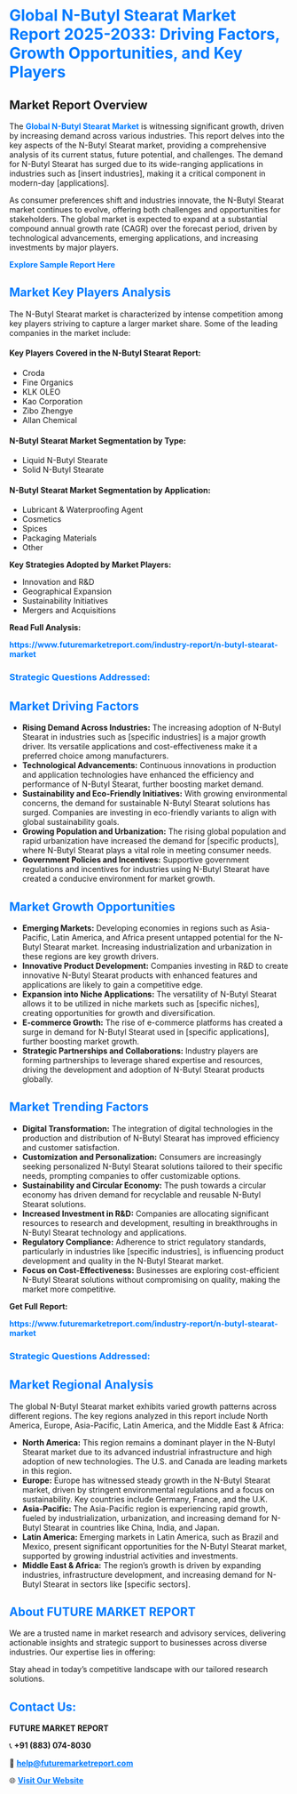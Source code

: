<h1 style="color: #007BFF;">Global N-Butyl Stearat Market Report 2025-2033: Driving Factors, Growth Opportunities, and Key Players</h1>

<section id="overview">
<h2>Market Report Overview</h2>
<p>The <a href="https://www.futuremarketreport.com/industry-report/n-butyl-stearat-market" style="color: #007BFF; text-decoration: none;"><strong>Global N-Butyl Stearat Market</strong></a> is witnessing significant growth, driven by increasing demand across various industries. This report delves into the key aspects of the N-Butyl Stearat market, providing a comprehensive analysis of its current status, future potential, and challenges. The demand for N-Butyl Stearat has surged due to its wide-ranging applications in industries such as [insert industries], making it a critical component in modern-day [applications].</p>
<p>As consumer preferences shift and industries innovate, the N-Butyl Stearat market continues to evolve, offering both challenges and opportunities for stakeholders. The global market is expected to expand at a substantial compound annual growth rate (CAGR) over the forecast period, driven by technological advancements, emerging applications, and increasing investments by major players.</p>
</section>

<section id="overview">
<p><a href="https://www.futuremarketreport.com/request-sample/reportId=90340" style="color: #007BFF; text-decoration: none;"><strong>Explore Sample Report Here</strong></a></p>
</section>

<section id="key-players">
<h2 style="color: #007BFF;">Market Key Players Analysis</h2>
<p>The N-Butyl Stearat market is characterized by intense competition among key players striving to capture a larger market share. Some of the leading companies in the market include:</p>
<h4>Key Players Covered in the N-Butyl Stearat Report:</h4>
<ul><li>Croda</li><li>Fine Organics</li><li>KLK OLEO</li><li>Kao Corporation</li><li>Zibo Zhengye</li><li>Allan Chemical</li></ul>
<h4>N-Butyl Stearat Market Segmentation by Type:</h4>
<ul><li>Liquid N-Butyl Stearate</li><li>Solid N-Butyl Stearate</li></ul>

<h4>N-Butyl Stearat Market Segmentation by Application:</h4>
<ul><li>Lubricant &amp; Waterproofing Agent</li><li>Cosmetics</li><li>Spices</li><li>Packaging Materials</li><li>Other</li></ul>
<p><strong>Key Strategies Adopted by Market Players:</strong></p>
<ul>
<li>Innovation and R&D</li>
<li>Geographical Expansion</li>
<li>Sustainability Initiatives</li>
<li>Mergers and Acquisitions</li>
</ul>
</section>

<section>
<p><strong>Read Full Analysis: </strong></p><a href="https://www.futuremarketreport.com/industry-report/n-butyl-stearat-market" style="color: #007BFF; text-decoration: none;"><strong>https://www.futuremarketreport.com/industry-report/n-butyl-stearat-market</strong></a>
<h3 style="color: #007BFF;">Strategic Questions Addressed:</h3>
</section>

<section id="driving-factors">
<h2 style="color: #007BFF;">Market Driving Factors</h2>
<ul>
<li><strong>Rising Demand Across Industries:</strong> The increasing adoption of N-Butyl Stearat in industries such as [specific industries] is a major growth driver. Its versatile applications and cost-effectiveness make it a preferred choice among manufacturers.</li>
<li><strong>Technological Advancements:</strong> Continuous innovations in production and application technologies have enhanced the efficiency and performance of N-Butyl Stearat, further boosting market demand.</li>
<li><strong>Sustainability and Eco-Friendly Initiatives:</strong> With growing environmental concerns, the demand for sustainable N-Butyl Stearat solutions has surged. Companies are investing in eco-friendly variants to align with global sustainability goals.</li>
<li><strong>Growing Population and Urbanization:</strong> The rising global population and rapid urbanization have increased the demand for [specific products], where N-Butyl Stearat plays a vital role in meeting consumer needs.</li>
<li><strong>Government Policies and Incentives:</strong> Supportive government regulations and incentives for industries using N-Butyl Stearat have created a conducive environment for market growth.</li>
</ul>
</section>

<section id="growth-opportunities">
<h2 style="color: #007BFF;">Market Growth Opportunities</h2>
<ul>
<li><strong>Emerging Markets:</strong> Developing economies in regions such as Asia-Pacific, Latin America, and Africa present untapped potential for the N-Butyl Stearat market. Increasing industrialization and urbanization in these regions are key growth drivers.</li>
<li><strong>Innovative Product Development:</strong> Companies investing in R&D to create innovative N-Butyl Stearat products with enhanced features and applications are likely to gain a competitive edge.</li>
<li><strong>Expansion into Niche Applications:</strong> The versatility of N-Butyl Stearat allows it to be utilized in niche markets such as [specific niches], creating opportunities for growth and diversification.</li>
<li><strong>E-commerce Growth:</strong> The rise of e-commerce platforms has created a surge in demand for N-Butyl Stearat used in [specific applications], further boosting market growth.</li>
<li><strong>Strategic Partnerships and Collaborations:</strong> Industry players are forming partnerships to leverage shared expertise and resources, driving the development and adoption of N-Butyl Stearat products globally.</li>
</ul>
</section>

<section id="trending-factors">
<h2 style="color: #007BFF;">Market Trending Factors</h2>
<ul>
<li><strong>Digital Transformation:</strong> The integration of digital technologies in the production and distribution of N-Butyl Stearat has improved efficiency and customer satisfaction.</li>
<li><strong>Customization and Personalization:</strong> Consumers are increasingly seeking personalized N-Butyl Stearat solutions tailored to their specific needs, prompting companies to offer customizable options.</li>
<li><strong>Sustainability and Circular Economy:</strong> The push towards a circular economy has driven demand for recyclable and reusable N-Butyl Stearat solutions.</li>
<li><strong>Increased Investment in R&D:</strong> Companies are allocating significant resources to research and development, resulting in breakthroughs in N-Butyl Stearat technology and applications.</li>
<li><strong>Regulatory Compliance:</strong> Adherence to strict regulatory standards, particularly in industries like [specific industries], is influencing product development and quality in the N-Butyl Stearat market.</li>
<li><strong>Focus on Cost-Effectiveness:</strong> Businesses are exploring cost-efficient N-Butyl Stearat solutions without compromising on quality, making the market more competitive.</li>
</ul>
</section>

<section>
<p><strong>Get Full Report: </strong></p><a href="https://www.futuremarketreport.com/industry-report/n-butyl-stearat-market" style="color: #007BFF; text-decoration: none;"><strong>https://www.futuremarketreport.com/industry-report/n-butyl-stearat-market</strong></a>
<h3 style="color: #007BFF;">Strategic Questions Addressed:</h3>
</section>


<section id="regional-analysis">
<h2 style="color: #007BFF;">Market Regional Analysis</h2>
<p>The global N-Butyl Stearat market exhibits varied growth patterns across different regions. The key regions analyzed in this report include North America, Europe, Asia-Pacific, Latin America, and the Middle East & Africa:</p>
<ul>
<li><strong>North America:</strong> This region remains a dominant player in the N-Butyl Stearat market due to its advanced industrial infrastructure and high adoption of new technologies. The U.S. and Canada are leading markets in this region.</li>
<li><strong>Europe:</strong> Europe has witnessed steady growth in the N-Butyl Stearat market, driven by stringent environmental regulations and a focus on sustainability. Key countries include Germany, France, and the U.K.</li>
<li><strong>Asia-Pacific:</strong> The Asia-Pacific region is experiencing rapid growth, fueled by industrialization, urbanization, and increasing demand for N-Butyl Stearat in countries like China, India, and Japan.</li>
<li><strong>Latin America:</strong> Emerging markets in Latin America, such as Brazil and Mexico, present significant opportunities for the N-Butyl Stearat market, supported by growing industrial activities and investments.</li>
<li><strong>Middle East & Africa:</strong> The region’s growth is driven by expanding industries, infrastructure development, and increasing demand for N-Butyl Stearat in sectors like [specific sectors].</li>
</ul>
</section>

<footer>
<h2 style="color: #007BFF;">About FUTURE MARKET REPORT</h2>
<p>We are a trusted name in market research and advisory services, delivering actionable insights and strategic support to businesses across diverse industries. Our expertise lies in offering:</p>

<p>Stay ahead in today’s competitive landscape with our tailored research solutions.</p>

<h2 style="color: #007BFF;">Contact Us:</h2>
<p><strong>FUTURE MARKET REPORT</strong></p>
<p>📞 <strong>+91 (883) 074-8030</strong></p>
<p>📧 <strong><a href="mailto:help@futuremarketreport.com" style="color: #007BFF;">help@futuremarketreport.com</a></strong></p>
<p>🌐 <strong><a href="https://www.futuremarketreport.com/" style="color: #007BFF;">Visit Our Website</a></strong></p>
</footer>